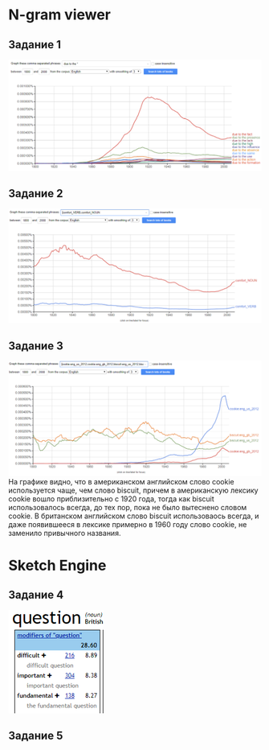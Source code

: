 # N-gram viewer 
## Задание 1
![](https://github.com/MaryKozhemyak/hw6/blob/master/%D0%B7%D0%B0%D0%B4%D0%B0%D0%BD%D0%B8%D0%B5%201.PNG)
## Задание 2
![](https://github.com/MaryKozhemyak/hw6/blob/master/%D0%B7%D0%B0%D0%B4%D0%B0%D0%BD%D0%B8%D0%B5%202.PNG)
## Задание 3
![](https://github.com/MaryKozhemyak/hw6/blob/master/%D0%B7%D0%B0%D0%B4%D0%B0%D0%BD%D0%B8%D0%B5%203.PNG)
На графике видно, что в американском английском слово cookie используется чаще, чем слово biscuit, причем в американскую лексику cookie вошло приблизительно с 1920 года, тогда как biscuit использовалось всегда, до тех пор, пока не было вытеснено словом cookie.
В британском английском слово biscuit использоваось всегда, и даже появившееся в лексике примерно в 1960 году слово cookie, не заменило привычного названия. 
# Sketch Engine 
## Задание 4
![](https://github.com/MaryKozhemyak/hw6/blob/master/%D0%B7%D0%B0%D0%B4%D0%B0%D0%BD%D0%B8%D0%B5%204.PNG)
## Задание 5
![]()
